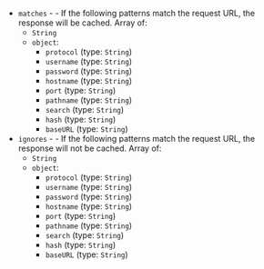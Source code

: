 
* `matches` -  - If the following patterns match the request URL, the response will be cached. Array of: 
  * `String`
  * `object`: 
    * `protocol` (type: `String`)
    * `username` (type: `String`)
    * `password` (type: `String`)
    * `hostname` (type: `String`)
    * `port` (type: `String`)
    * `pathname` (type: `String`)
    * `search` (type: `String`)
    * `hash` (type: `String`)
    * `baseURL` (type: `String`)
* `ignores` -  - If the following patterns match the request URL, the response will not be cached. Array of: 
  * `String`
  * `object`: 
    * `protocol` (type: `String`)
    * `username` (type: `String`)
    * `password` (type: `String`)
    * `hostname` (type: `String`)
    * `port` (type: `String`)
    * `pathname` (type: `String`)
    * `search` (type: `String`)
    * `hash` (type: `String`)
    * `baseURL` (type: `String`)